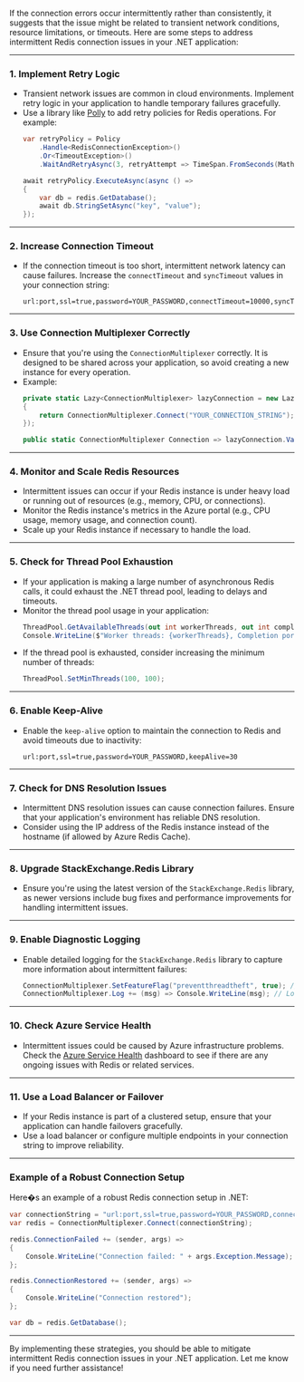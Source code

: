 If the connection errors occur intermittently rather than consistently, it suggests that the issue might be related to transient network conditions, resource limitations, or timeouts. Here are some steps to address intermittent Redis connection issues in your .NET application:

---

### 1. **Implement Retry Logic**
   - Transient network issues are common in cloud environments. Implement retry logic in your application to handle temporary failures gracefully.
   - Use a library like [Polly](https://github.com/App-vNext/Polly) to add retry policies for Redis operations. For example:
     ```csharp
     var retryPolicy = Policy
         .Handle<RedisConnectionException>()
         .Or<TimeoutException>()
         .WaitAndRetryAsync(3, retryAttempt => TimeSpan.FromSeconds(Math.Pow(2, retryAttempt)));

     await retryPolicy.ExecuteAsync(async () =>
     {
         var db = redis.GetDatabase();
         await db.StringSetAsync("key", "value");
     });
     ```

---

### 2. **Increase Connection Timeout**
   - If the connection timeout is too short, intermittent network latency can cause failures. Increase the `connectTimeout` and `syncTimeout` values in your connection string:
     ```
     url:port,ssl=true,password=YOUR_PASSWORD,connectTimeout=10000,syncTimeout=5000
     ```

---

### 3. **Use Connection Multiplexer Correctly**
   - Ensure that you're using the `ConnectionMultiplexer` correctly. It is designed to be shared across your application, so avoid creating a new instance for every operation.
   - Example:
     ```csharp
     private static Lazy<ConnectionMultiplexer> lazyConnection = new Lazy<ConnectionMultiplexer>(() =>
     {
         return ConnectionMultiplexer.Connect("YOUR_CONNECTION_STRING");
     });

     public static ConnectionMultiplexer Connection => lazyConnection.Value;
     ```

---

### 4. **Monitor and Scale Redis Resources**
   - Intermittent issues can occur if your Redis instance is under heavy load or running out of resources (e.g., memory, CPU, or connections).
   - Monitor the Redis instance's metrics in the Azure portal (e.g., CPU usage, memory usage, and connection count).
   - Scale up your Redis instance if necessary to handle the load.

---

### 5. **Check for Thread Pool Exhaustion**
   - If your application is making a large number of asynchronous Redis calls, it could exhaust the .NET thread pool, leading to delays and timeouts.
   - Monitor the thread pool usage in your application:
     ```csharp
     ThreadPool.GetAvailableThreads(out int workerThreads, out int completionPortThreads);
     Console.WriteLine($"Worker threads: {workerThreads}, Completion port threads: {completionPortThreads}");
     ```
   - If the thread pool is exhausted, consider increasing the minimum number of threads:
     ```csharp
     ThreadPool.SetMinThreads(100, 100);
     ```

---

### 6. **Enable Keep-Alive**
   - Enable the `keep-alive` option to maintain the connection to Redis and avoid timeouts due to inactivity:
     ```
     url:port,ssl=true,password=YOUR_PASSWORD,keepAlive=30
     ```

---

### 7. **Check for DNS Resolution Issues**
   - Intermittent DNS resolution issues can cause connection failures. Ensure that your application's environment has reliable DNS resolution.
   - Consider using the IP address of the Redis instance instead of the hostname (if allowed by Azure Redis Cache).

---

### 8. **Upgrade StackExchange.Redis Library**
   - Ensure you're using the latest version of the `StackExchange.Redis` library, as newer versions include bug fixes and performance improvements for handling intermittent issues.

---

### 9. **Enable Diagnostic Logging**
   - Enable detailed logging for the `StackExchange.Redis` library to capture more information about intermittent failures:
     ```csharp
     ConnectionMultiplexer.SetFeatureFlag("preventthreadtheft", true); // Helps with thread pool issues
     ConnectionMultiplexer.Log += (msg) => Console.WriteLine(msg); // Log connection events
     ```

---

### 10. **Check Azure Service Health**
   - Intermittent issues could be caused by Azure infrastructure problems. Check the [Azure Service Health](https://status.azure.com/status) dashboard to see if there are any ongoing issues with Redis or related services.

---

### 11. **Use a Load Balancer or Failover**
   - If your Redis instance is part of a clustered setup, ensure that your application can handle failovers gracefully.
   - Use a load balancer or configure multiple endpoints in your connection string to improve reliability.

---

### Example of a Robust Connection Setup
Here�s an example of a robust Redis connection setup in .NET:
```csharp
var connectionString = "url:port,ssl=true,password=YOUR_PASSWORD,connectTimeout=10000,syncTimeout=5000,keepAlive=30";
var redis = ConnectionMultiplexer.Connect(connectionString);

redis.ConnectionFailed += (sender, args) =>
{
    Console.WriteLine("Connection failed: " + args.Exception.Message);
};

redis.ConnectionRestored += (sender, args) =>
{
    Console.WriteLine("Connection restored");
};

var db = redis.GetDatabase();
```

---

By implementing these strategies, you should be able to mitigate intermittent Redis connection issues in your .NET application. Let me know if you need further assistance!
